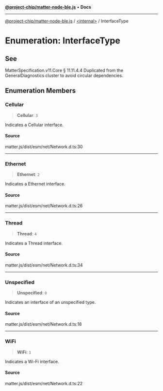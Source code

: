 [**@project-chip/matter-node-ble.js**](../../README.md) • **Docs**

***

[@project-chip/matter-node-ble.js](../../globals.md) / [\<internal\>](../README.md) / InterfaceType

# Enumeration: InterfaceType

## See

MatterSpecification.v11.Core § 11.11.4.4
Duplicated from the GeneralDiagnostics cluster to avoid circular dependencies.

## Enumeration Members

### Cellular

> **Cellular**: `3`

Indicates a Cellular interface.

#### Source

matter.js/dist/esm/net/Network.d.ts:30

***

### Ethernet

> **Ethernet**: `2`

Indicates a Ethernet interface.

#### Source

matter.js/dist/esm/net/Network.d.ts:26

***

### Thread

> **Thread**: `4`

Indicates a Thread interface.

#### Source

matter.js/dist/esm/net/Network.d.ts:34

***

### Unspecified

> **Unspecified**: `0`

Indicates an interface of an unspecified type.

#### Source

matter.js/dist/esm/net/Network.d.ts:18

***

### WiFi

> **WiFi**: `1`

Indicates a Wi-Fi interface.

#### Source

matter.js/dist/esm/net/Network.d.ts:22
